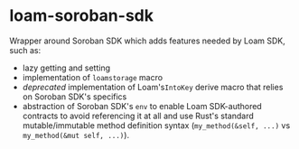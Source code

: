 # loam-soroban-sdk

Wrapper around Soroban SDK which adds features needed by Loam SDK, such as:

 - lazy getting and setting
 - implementation of `loamstorage` macro 
 - *deprecated* implementation of Loam's`IntoKey` derive macro that relies on Soroban SDK's specifics 
 - abstraction of Soroban SDK's `env` to enable Loam SDK-authored contracts to avoid referencing it at all and use Rust's standard mutable/immutable method definition syntax (`my_method(&self, ...)` vs `my_method(&mut self, ...)`).